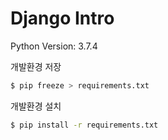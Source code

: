 # Django Intro

Python Version: 3.7.4

개발환경 저장
```bash
$ pip freeze > requirements.txt
```

개발환경 설치
```bash
$ pip install -r requirements.txt
```